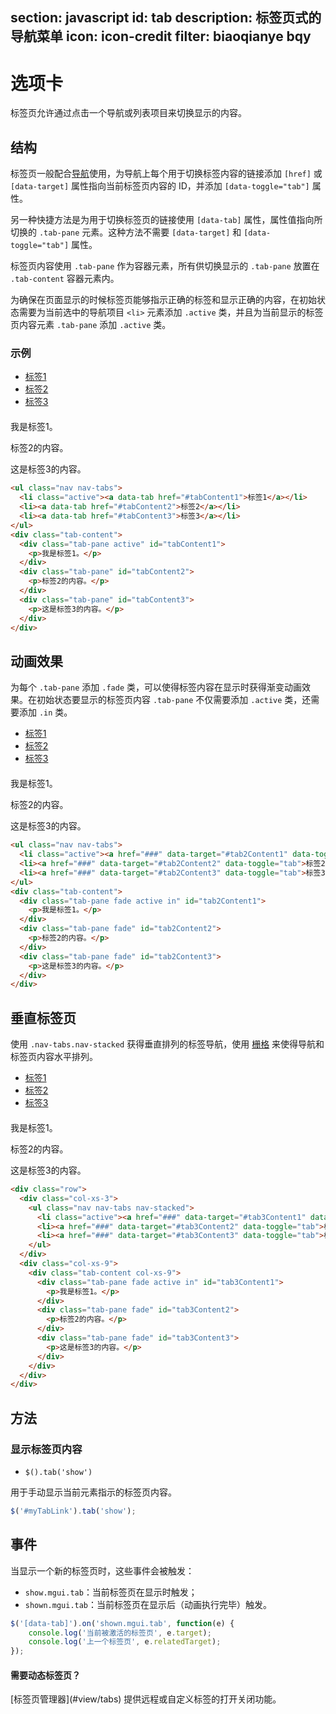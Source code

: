 ﻿section: javascript
id: tab
description: 标签页式的导航菜单
icon: icon-credit
filter: biaoqianye bqy
---

# 选项卡

标签页允许通过点击一个导航或列表项目来切换显示的内容。

## 结构

标签页一般配合[导航](#component/nav)使用，为导航上每个用于切换标签内容的链接添加 `[href]` 或 `[data-target]` 属性指向当前标签页内容的 ID，并添加 `[data-toggle="tab"]` 属性。

另一种快捷方法是为用于切换标签页的链接使用 `[data-tab]` 属性，属性值指向所切换的 `.tab-pane` 元素。这种方法不需要 `[data-target]` 和 `[data-toggle="tab"]` 属性。

标签页内容使用 `.tab-pane` 作为容器元素，所有供切换显示的 `.tab-pane` 放置在 `.tab-content` 容器元素内。

为确保在页面显示的时候标签页能够指示正确的标签和显示正确的内容，在初始状态需要为当前选中的导航项目 `<li>` 元素添加 `.active` 类，并且为当前显示的标签页内容元素 `.tab-pane` 添加 `.active` 类。

### 示例

<example class="example-tabs-with-nav">
  <ul class="nav nav-tabs">
    <li class="active"><a data-tab href="#tabContent1">标签1</a></li>
    <li><a data-tab href="#tabContent2">标签2</a></li>
    <li><a data-tab href="#tabContent3">标签3</a></li>
  </ul>
  <div class="tab-content">
    <div class="tab-pane active" id="tabContent1">
      <p>我是标签1。</p>
    </div>
    <div class="tab-pane" id="tabContent2">
      <p>标签2的内容。</p>
    </div>
    <div class="tab-pane" id="tabContent3">
      <p>这是标签3的内容。</p>
    </div>
  </div>
</example>

<style>
.example-tabs-with-nav .nav {margin-bottom: 20px;}
</style>

```html
<ul class="nav nav-tabs">
  <li class="active"><a data-tab href="#tabContent1">标签1</a></li>
  <li><a data-tab href="#tabContent2">标签2</a></li>
  <li><a data-tab href="#tabContent3">标签3</a></li>
</ul>
<div class="tab-content">
  <div class="tab-pane active" id="tabContent1">
    <p>我是标签1。</p>
  </div>
  <div class="tab-pane" id="tabContent2">
    <p>标签2的内容。</p>
  </div>
  <div class="tab-pane" id="tabContent3">
    <p>这是标签3的内容。</p>
  </div>
</div>
```

## 动画效果

为每个 `.tab-pane` 添加 `.fade` 类，可以使得标签内容在显示时获得渐变动画效果。在初始状态要显示的标签页内容 `.tab-pane` 不仅需要添加 `.active` 类，还需要添加 `.in` 类。

<example class="example-tabs-with-nav">
  <ul class="nav nav-tabs">
    <li class="active"><a href="###" data-target="#tab2Content1" data-toggle="tab">标签1</a></li>
    <li><a href="###" data-target="#tab2Content2" data-toggle="tab">标签2</a></li>
    <li><a href="###" data-target="#tab2Content3" data-toggle="tab">标签3</a></li>
  </ul>
  <div class="tab-content">
    <div class="tab-pane fade active in" id="tab2Content1">
      <p>我是标签1。</p>
    </div>
    <div class="tab-pane fade" id="tab2Content2">
      <p>标签2的内容。</p>
    </div>
    <div class="tab-pane fade" id="tab2Content3">
      <p>这是标签3的内容。</p>
    </div>
  </div>
</example>

```html
<ul class="nav nav-tabs">
  <li class="active"><a href="###" data-target="#tab2Content1" data-toggle="tab">标签1</a></li>
  <li><a href="###" data-target="#tab2Content2" data-toggle="tab">标签2</a></li>
  <li><a href="###" data-target="#tab2Content3" data-toggle="tab">标签3</a></li>
</ul>
<div class="tab-content">
  <div class="tab-pane fade active in" id="tab2Content1">
    <p>我是标签1。</p>
  </div>
  <div class="tab-pane fade" id="tab2Content2">
    <p>标签2的内容。</p>
  </div>
  <div class="tab-pane fade" id="tab2Content3">
    <p>这是标签3的内容。</p>
  </div>
</div>
```

## 垂直标签页

使用 `.nav-tabs.nav-stacked` 获得垂直排列的标签导航，使用 [栅格](#basic/grid) 来使得导航和标签页内容水平排列。

<example class="example-tabs-with-nav">
  <div class="row">
    <div class="col-xs-3">
      <ul class="nav nav-tabs nav-stacked">
        <li class="active"><a href="###" data-target="#tab3Content1" data-toggle="tab">标签1</a></li>
        <li><a href="###" data-target="#tab3Content2" data-toggle="tab">标签2</a></li>
        <li><a href="###" data-target="#tab3Content3" data-toggle="tab">标签3</a></li>
      </ul>
    </div>
    <div class="col-xs-9">
      <div class="tab-content col-xs-9">
        <div class="tab-pane fade active in" id="tab3Content1">
          <p>我是标签1。</p>
        </div>
        <div class="tab-pane fade" id="tab3Content2">
          <p>标签2的内容。</p>
        </div>
        <div class="tab-pane fade" id="tab3Content3">
          <p>这是标签3的内容。</p>
        </div>
      </div>
    </div>
  </div>
</example>

```html
<div class="row">
  <div class="col-xs-3">
    <ul class="nav nav-tabs nav-stacked">
      <li class="active"><a href="###" data-target="#tab3Content1" data-toggle="tab">标签1</a></li>
      <li><a href="###" data-target="#tab3Content2" data-toggle="tab">标签2</a></li>
      <li><a href="###" data-target="#tab3Content3" data-toggle="tab">标签3</a></li>
    </ul>
  </div>
  <div class="col-xs-9">
    <div class="tab-content col-xs-9">
      <div class="tab-pane fade active in" id="tab3Content1">
        <p>我是标签1。</p>
      </div>
      <div class="tab-pane fade" id="tab3Content2">
        <p>标签2的内容。</p>
      </div>
      <div class="tab-pane fade" id="tab3Content3">
        <p>这是标签3的内容。</p>
      </div>
    </div>
  </div>
</div>
```

## 方法

### 显示标签页内容

 - `$().tab('show')`

用于手动显示当前元素指示的标签页内容。

```js
$('#myTabLink').tab('show');
```

## 事件

当显示一个新的标签页时，这些事件会被触发：

 - `show.mgui.tab`：当前标签页在显示时触发；
 - `shown.mgui.tab`：当前标签页在显示后（动画执行完毕）触发。

```js
$('[data-tab]').on('shown.mgui.tab', function(e) {
    console.log('当前被激活的标签页', e.target);
    console.log('上一个标签页', e.relatedTarget);
});
```

<div class="alert alert-primary">
  <h4>需要动态标签页？</h4>
  <p>[标签页管理器](#view/tabs) 提供远程或自定义标签的打开关闭功能。</p>
</div>
